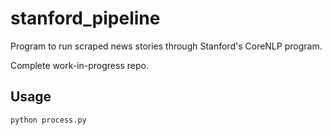 stanford_pipeline
=================

Program to run scraped news stories through Stanford's CoreNLP program.

Complete work-in-progress repo.

Usage
-----

`python process.py`
